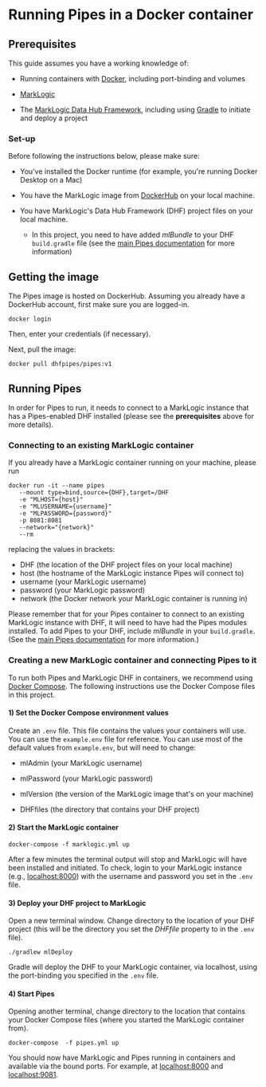 # Running Pipes in a Docker container

## Prerequisites

This guide assumes you have a working knowledge of:

* Running containers with [Docker](https://docs.docker.com/engine/docker-overview/), including port-binding and volumes

* [MarkLogic](https://docs.marklogic.com/guide/getting-started/intro)

* The [MarkLogic Data Hub Framework](https://docs.marklogic.com/datahub/), including using [Gradle](http://docs.marklogic.com/datahub/projects/create-project-using-gradle.html) to initiate and deploy a project

### Set-up

Before following the instructions below, please make sure:

* You've installed the Docker runtime (for example, you're running Docker Desktop on a Mac)

* You have the MarkLogic image from [DockerHub](https://hub.docker.com/_/marklogic) on your local machine. 
* You have MarkLogic's Data Hub Framework (DHF) project files on your local machine.
  * In this project, you need to have added *mlBundle* to your DHF ``build.gradle`` file (see the [main Pipes documentation](https://github.com/marklogic-community/pipes) for more information)
  
## Getting the image

The Pipes image is hosted on DockerHub. Assuming you already have a DockerHub account, first make sure you are logged-in. 

``docker login``

Then, enter your credentials (if necessary).

Next, pull the image:

``docker pull dhfpipes/pipes:v1``

## Running Pipes

In order for Pipes to run, it needs to connect to a MarkLogic instance that has a Pipes-enabled DHF installed (please see the **prerequisites** above for more details).

### Connecting to an existing MarkLogic container 

If you already have a MarkLogic container running on your machine, please run

```
docker run -it --name pipes 
   --mount type=bind,source={DHF},target=/DHF 
   -e "MLHOST={host}"  
   -e "MLUSERNAME={username}" 
   -e "MLPASSWORD={password}" 
   -p 8081:8081 
   --network="{network}"
   --rm 
```

replacing the values in brackets:

* DHF (the location of the DHF project files on your local machine)
* host (the hostname of the MarkLogic instance Pipes will connect to)
* username (your MarkLogic username)
* password (your MarkLogic password)
* network (the Docker network your MarkLogic container is running in)

Please remember that for your Pipes container to connect to an existing MarkLogic instance with DHF, it will need to have had the Pipes modules installed. To add Pipes to your DHF, include *mlBundle* in your ``build.gradle``. (See the [main Pipes documentation](https://github.com/marklogic-community/pipes) for more information.)

### Creating a new MarkLogic container and connecting Pipes to it

To run both Pipes and MarkLogic DHF in containers, we recommend using [Docker Compose](https://docs.docker.com/compose/). The following instructions use the Docker Compose files in this project.

#### 1) Set the Docker Compose environment values

Create an ``.env`` file. This file contains the values your containers will use. You can use the ``example.env`` file for reference. You can use most of the default values from ``example.env``, but will need to change:

* mlAdmin (your MarkLogic username)

* mlPassword (your MarkLogic password)

* mlVersion (the version of the MarkLogic image that's on your machine)

* DHFfiles (the directory that contains your DHF project)

#### 2) Start the MarkLogic container

``docker-compose -f marklogic.yml up``

After a few minutes the terminal output will stop and MarkLogic will have been installed and initiated. To check, login to your MarkLogic instance (e.g., [localhost:8000]()) with the username and password you set in the ``.env`` file.

#### 3) Deploy your DHF project to MarkLogic

Open a new terminal window. Change directory to the location of your DHF project (this will be the directory you set the *DHFfile* property to in the ``.env`` file).

``./gradlew mlDeploy``

Gradle will deploy the DHF to your MarkLogic container, via localhost, using the port-binding you specified in the ``.env`` file.

#### 4) Start Pipes

Opening another terminal, change directory to the location that contains your Docker Compose files (where you started the MarkLogic container from).

``docker-compose  -f pipes.yml up``

You should now have MarkLogic and Pipes running in containers and available via the bound ports. For example, at [localhost:8000]() and [localhost:9081]().
